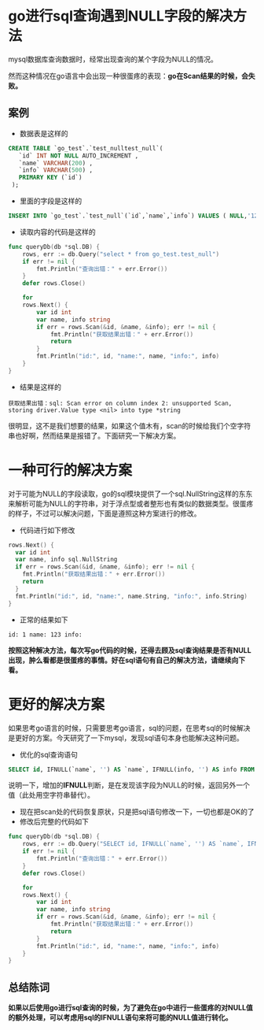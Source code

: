 # go进行sql查询遇到NULL字段的解决方法

mysql数据库查询数据时，经常出现查询的某个字段为NULL的情况。

然而这种情况在go语言中会出现一种很蛋疼的表现：**go在Scan结果的时候，会失败。**

## 案例

* 数据表是这样的

``` sql
CREATE TABLE `go_test`.`test_nulltest_null`( 
   `id` INT NOT NULL AUTO_INCREMENT , 
   `name` VARCHAR(200) , 
   `info` VARCHAR(500) , 
   PRIMARY KEY (`id`)
 );
 ```
 
* 里面的字段是这样的

``` sql
INSERT INTO `go_test`.`test_null`(`id`,`name`,`info`) VALUES ( NULL,'123',NULL);
```
 
* 读取内容的代码是这样的

``` go
func queryDb(db *sql.DB) {
	rows, err := db.Query("select * from go_test.test_null")
	if err != nil {
		fmt.Println("查询出错：" + err.Error())
	}
	defer rows.Close()

	for
	rows.Next() {
		var id int
		var name, info string
		if err = rows.Scan(&id, &name, &info); err != nil {
			fmt.Println("获取结果出错：" + err.Error())
			return
		}
		fmt.Println("id:", id, "name:", name, "info:", info)
	}
}
```

* 结果是这样的

``` 
获取结果出错：sql: Scan error on column index 2: unsupported Scan, storing driver.Value type <nil> into type *string 
```

很明显，这不是我们想要的结果，如果这个值木有，scan的时候给我们个空字符串也好啊，然而结果是报错了。下面研究一下解决方案。

# 一种可行的解决方案

对于可能为NULL的字段读取，go的sql模块提供了一个sql.NullString这样的东东来解析可能为NULL的字符串，对于浮点型或者整形也有类似的数据类型。很蛋疼的样子，不过可以解决问题，下面是遵照这种方案进行的修改。

* 代码进行如下修改

``` go
rows.Next() {
  var id int
  var name, info sql.NullString
  if err = rows.Scan(&id, &name, &info); err != nil {
    fmt.Println("获取结果出错：" + err.Error())
    return
  }
  fmt.Println("id:", id, "name:", name.String, "info:", info.String)
}
```

* 正常的结果如下

```
id: 1 name: 123 info: 
```

**按照这种解决方法，每次写go代码的时候，还得去顾及sql查询结果是否有NULL出现，肿么看都是很蛋疼的事情。好在sql语句有自己的解决方法，请继续向下看。**

# 更好的解决方案

如果思考go语言的时候，只需要思考go语言，sql的问题，在思考sql的时候解决是更好的方案。今天研究了一下mysql，发现sql语句本身也能解决这种问题。

* 优化的sql查询语句

``` sql
SELECT id, IFNULL(`name`, '') AS `name`, IFNULL(info, '') AS info FROM go_test.test_null
```

说明一下，增加的**IFNULL**判断，是在发现该字段为NULL的时候，返回另外一个值（此处用空字符串替代）。

* 现在把scan处的代码恢复原状，只是把sql语句修改一下，一切也都是OK的了
* 修改后完整的代码如下

``` go
func queryDb(db *sql.DB) {
	rows, err := db.Query("SELECT id, IFNULL(`name`, '') AS `name`, IFNULL(info, '') AS info FROM go_test.test_null")
	if err != nil {
		fmt.Println("查询出错：" + err.Error())
	}
	defer rows.Close()

	for
	rows.Next() {
		var id int
		var name, info string
		if err = rows.Scan(&id, &name, &info); err != nil {
			fmt.Println("获取结果出错：" + err.Error())
			return
		}
		fmt.Println("id:", id, "name:", name, "info:", info)
	}
}
```

## 总结陈词

**如果以后使用go进行sql查询的时候，为了避免在go中进行一些蛋疼的对NULL值的额外处理，可以考虑用sql的IFNULL语句来将可能的NULL值进行转化。**
